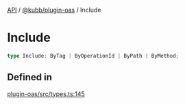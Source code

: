 [API](../../../packages.md) / [@kubb/plugin-oas](../index.md) / Include

# Include

```ts
type Include: ByTag | ByOperationId | ByPath | ByMethod;
```

## Defined in

[plugin-oas/src/types.ts:145](https://github.com/kubb-project/kubb/blob/41d5fcbd23d143293d72542efcb650e62fa3a210/packages/plugin-oas/src/types.ts#L145)
